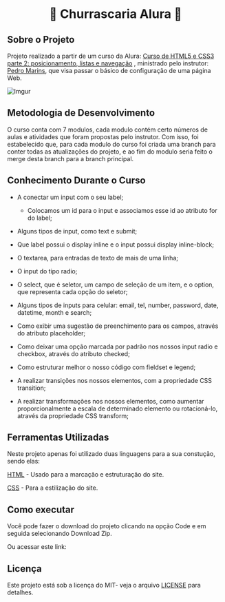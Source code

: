 # <center>🍖 Churrascaria Alura 🍖</center>

## Sobre o Projeto

Projeto realizado a partir de um curso da Alura: [Curso de HTML5 e CSS3 parte 2: posicionamento, listas e navegação](https://cursos.alura.com.br/course/html5-css3-posicionamento-listas-navegacao)
, ministrado pelo instrutor: [Pedro Marins](https://cursos.alura.com.br/user/opedromarins), que visa passar o básico de configuração de uma página Web. 

![Imgur](https://i.imgur.com/gkfXW8Z.png)
## Metodologia de Desenvolvimento

O curso conta com 7 modulos, cada modulo contém certo números de aulas e atividades que foram propostas pelo instrutor. Com isso, foi estabelecido que, para cada modulo do curso foi criada uma branch para conter todas as atualizações do projeto, e ao fim do modulo seria feito o merge desta branch para a branch principal.

## Conhecimento Durante o Curso

* A conectar um input com o seu label;

    * Colocamos um id para o input e associamos esse id ao atributo for do label;

* Alguns tipos de input, como text e submit;

* Que label possui o display inline e o input possui display inline-block;

* O textarea, para entradas de texto de mais de uma linha;

* O input do tipo radio;

* O select, que é seletor, um campo de seleção de um item, e o option, que representa cada opção do seletor;

* Alguns tipos de inputs para celular: email, tel, number, password, date, datetime, month e search;

* Como exibir uma sugestão de preenchimento para os campos, através do atributo placeholder;

* Como deixar uma opção marcada por padrão nos nossos input radio e checkbox, através do atributo checked;

* Como estruturar melhor o nosso código com fieldset e legend;

* A realizar transições nos nossos elementos, com a propriedade CSS transition;

* A realizar transformações nos nossos elementos, como aumentar proporcionalmente a escala de determinado elemento ou rotacioná-lo, através da propriedade CSS transform;
## Ferramentas Utilizadas

Neste projeto apenas foi utilizado duas linguagens para a sua constução, sendo elas:

[HTML](https://www.w3schools.com/html/) - Usado para a marcação e estruturação do site. 

[CSS](https://www.w3schools.com/css/) - Para a estilização do site.

## Como executar
Você pode fazer o download do projeto clicando na opção Code e em seguida selecionando Download Zip.

Ou acessar este link: 
## Licença

Este projeto está sob a licença do MIT- veja o arquivo [LICENSE](https://github.com/armanoalves/html-css-II/blob/main/LICENSE) para detalhes.
